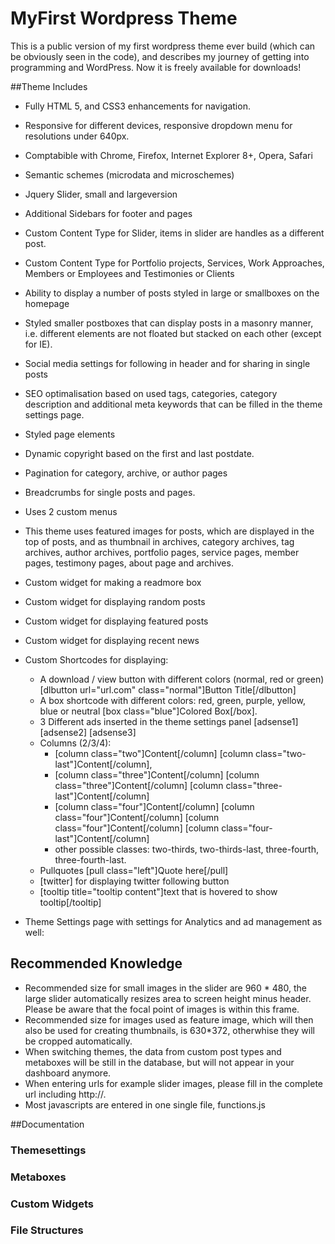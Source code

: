 # MyFirst Wordpress Theme
This is a public version of my first wordpress theme ever build (which can be obviously seen in the code), and describes my journey of getting into programming and WordPress. Now it is freely available for downloads!

##Theme Includes
* Fully HTML 5, and CSS3 enhancements for navigation.
* Responsive for different devices, responsive dropdown menu for resolutions under 640px.
* Comptabible with Chrome, Firefox, Internet Explorer 8+, Opera, Safari
* Semantic schemes (microdata and microschemes)
* Jquery Slider, small and largeversion
* Additional Sidebars for footer and pages
* Custom Content Type for Slider, items in slider are handles as a different post.
* Custom Content Type for Portfolio projects, Services, Work Approaches, Members or Employees and Testimonies or Clients
* Ability to display a number of posts styled in large or smallboxes on the homepage
* Styled smaller postboxes that can display posts in a masonry manner, i.e. different elements are not floated but stacked on each other (except for IE).
* Social media settings for following in header and for sharing in single posts
* SEO optimalisation based on used tags, categories, category description and additional meta keywords that can be filled in the theme settings page.
* Styled page elements
* Dynamic copyright based on the first and last postdate.
* Pagination for category, archive, or author pages
* Breadcrumbs for single posts and pages.
* Uses 2 custom menus
* This theme uses featured images for posts, which are displayed in the top of posts, 
and as thumbnail in archives, category archives, tag archives, author archives, portfolio pages, service pages, member pages, testimony pages, about page and archives. 

* Custom widget for making a readmore box
* Custom widget for displaying random posts
* Custom widget for displaying featured posts
* Custom widget for displaying recent news

* Custom Shortcodes for displaying: 
	* A download / view button with different colors (normal, red or green) [dlbutton url="url.com" class="normal"]Button Title[/dlbutton]
	* A box shortcode with different colors: red, green, purple, yellow, blue or neutral [box  class="blue"]Colored Box[/box].
	* 3 Different ads inserted in the theme settings panel [adsense1] [adsense2] [adsense3]
	* Columns (2/3/4): 
		- [column class="two"]Content[/column] [column class="two-last"]Content[/column],
		- [column class="three"]Content[/column] [column class="three"]Content[/column] [column class="three-last"]Content[/column]
		- [column class="four"]Content[/column] [column class="four"]Content[/column] [column class="four"]Content[/column] [column class="four-last"]Content[/column]
		- other possible classes: two-thirds, two-thirds-last, three-fourth, three-fourth-last. 
	* Pullquotes [pull class="left"]Quote here[/pull]
	* [twitter] for displaying twitter following button
	* [tooltip title="tooltip content"]text that is hovered to show tooltip[/tooltip]
	
* Theme Settings page with settings for Analytics and ad management as well: 

## Recommended Knowledge
* Recommended size for small images in the slider are 960 * 480, the large slider automatically resizes area to screen height minus header. Please be aware that the focal point of images is within this frame.
* Recommended size for images used as feature image, which will then also be used for creating thumbnails, is 630*372, 
otherwhise they will be cropped automatically.
* When switching themes, the data from custom post types and metaboxes will be still in the database, but will not appear in your dashboard anymore.
* When entering urls for example slider images, please fill in the complete url including http://.
* Most javascripts are entered in one single file, functions.js

##Documentation

### Themesettings

### Metaboxes

### Custom Widgets

### File Structures

